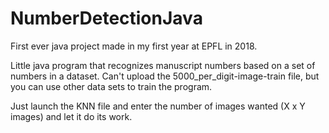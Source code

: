 # NumberDetectionJava
First ever java project made in my first year at EPFL in 2018.

Little java program that recognizes manuscript numbers based on a set of numbers in a dataset.
Can't upload the 5000_per_digit-image-train file, but you can use other data sets to train the program.

Just launch the KNN file and enter the number of images wanted (X x Y images) and let it do its work. 
